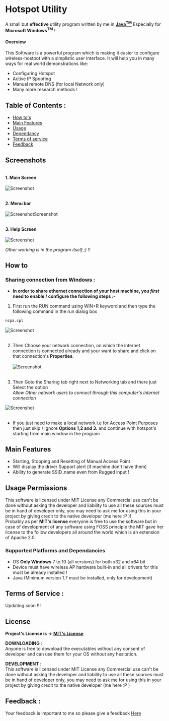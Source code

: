 # Hotspot Utility
A small but **effective** utility program written by me in **[Java<sup>TM</sup>](https://www.oracle.com/in/java/technologies/javase/javase-jdk8-downloads.html)** Especially for  **Microsoft Windows**<sup>**TM**</sup>  !

#### Overview
This Software is a powerful program which is making it easier to configure wireless-hostpot with a simplistic user Interface.
It will help you in many ways for real world demonstrations like:
 - Configuring Hotspot
 - Active IP Spoofing
 - Manual remote DNS (for local Network only)
 - Many more research methods !

## Table of Contents :
 - [How to's](#how-to)
 - [Main Features](#main-features)
 - [Usage](#usage-permissions)
 - [Dependancy](#supported-platforms-and-dependancies)
 - [Terms of service](#terms-of-services)
 - [Feedback](#feedback)
 
## Screenshots
<br>**1. Main Screen**<br><br>
![Screenshot](https://github.com/CodyNeeraj/Hotspot_Utility/blob/master/images/main_screen.png?raw=true "Main Screen")

<br>**2. Menu bar**<br><br>
![ScreenshotScreenshot](https://github.com/CodyNeeraj/Hotspot_Utility/blob/master/images/main_screen_menubar.png?raw=true "Menu bar")

<br>**3. Help Screen**<br><br>
![Screenshot](https://github.com/CodyNeeraj/Hotspot_Utility/blob/master/images/main_screen_help.png?raw=true "Help Screen")

*Other working is in the program itself ;) !!*


## How to
### Sharing connection from Windows :
- **In order to share ethernet connection of your host machine, you *first* need to enable / configure the following steps :-**
1. First run the RUN command using WIN+R keyword and then type the following command in the run dialog box

```bash
ncpa.cpl
``` 
![Screenshot](https://github.com/CodyNeeraj/Hotspot_Utility/blob/master/images/run_ncpa.png?raw=true "Run Command")
<br><br>
 
2. Then Choose your network connection, on which the internet connection is connected already and your want to share and click on that connection's **Properties**.<br><br>
![Screenshot](https://github.com/CodyNeeraj/Hotspot_Utility/blob/master/images/network_connections.png?raw=true "Connection's Properties")<br><br>

3. Then Goto the Sharing tab right next to Networking tab and there just Select the option <br> *Allow Other network users to connect through this computer's Internet connection* <br>


![Screenshot](https://github.com/CodyNeeraj/Hotspot_Utility/blob/master/images/network_sharing.png?raw=true "Network Sharing")
<br><br>

- If you just need to make a local network i.e for Access Point Purposes then just skip / Ignore **Options 1,2 and 3.** and continue with hotspot's starting from main window in the program

## Main Features
 - Starting, Stopping and Resetting of Manual Access Point
 - Will display the driver Support alert (if machine don't have them)
 - Ability to generate SSID_name even from Rugged input !

## Usage Permissions
This software is licensed under MIT License any Commercial use can't be done without asking the developer and liability to use all these sources must be in hand of developer only, you may need to ask me for using this in your project by giving credit to the native developer (me here :P )!<br>Probably as per **MIT's license** everyone is free to use the software but in case of development of any software using FOSS principle the MIT gave her license to the follow developers all around the world which is an extension of Apache 2.0.
 
### Supported Platforms and Dependancies
  - OS **Only Windows** 7 to 10 (all versions) for both x32 and x64 bit
 - Device must have wireless AP hardware built-in and all drivers for this must be already installed !
  - Java  (Minimum version 1.7 must be installed, only for development)

## Terms of Service :
Updating soon !!!

## License
**Project's License is ->** **[MIT's License](https://opensource.org/licenses/MIT)**
 
  **DOWNLOADING** :
<br>Anyone is free to download the executables without any consent of developer and can use them for your OS without any hesitation.
 
**DEVELOPMENT** :
<br>This software is licensed under MIT License any Commercial use can't be done without asking the developer and liability to use all these sources must be in hand of developer only, you may need to ask me for using this in your project by giving credit to the native developer (me here :P )
 
 ## Feedback :
 Your feedback is important to me so please give a feedback 
 [Here](https://forms.gle/ZkyanznFEqpLrrWf8)
 

